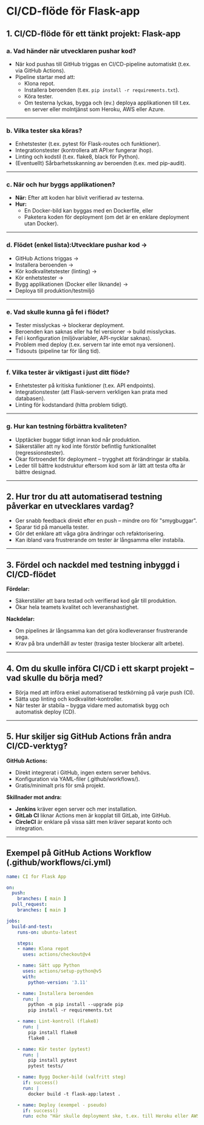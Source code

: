# CI/CD-flöde för Flask-app

## 1. CI/CD-flöde för ett tänkt projekt: Flask-app

### a. Vad händer när utvecklaren pushar kod?
- När kod pushas till GitHub triggas en CI/CD-pipeline automatiskt (t.ex. via GitHub Actions).
- Pipeline startar med att:
  - Klona repot.
  - Installera beroenden (t.ex. `pip install -r requirements.txt`).
  - Köra tester.
  - Om testerna lyckas, bygga och (ev.) deploya applikationen till t.ex. en server eller molntjänst som Heroku, AWS eller Azure.

---

### b. Vilka tester ska köras?
- Enhetstester (t.ex. pytest för Flask-routes och funktioner).
- Integrationstester (kontrollera att API:er fungerar ihop).
- Linting och kodstil (t.ex. flake8, black för Python).
- (Eventuellt) Sårbarhetsskanning av beroenden (t.ex. med pip-audit).

---

### c. När och hur byggs applikationen?
- **När:** Efter att koden har blivit verifierad av testerna.
- **Hur:**
  - En Docker-bild kan byggas med en Dockerfile, eller
  - Paketera koden för deployment (om det är en enklare deployment utan Docker).

---

### d. Flödet (enkel lista):Utvecklare pushar kod → 
- GitHub Actions triggas → 
- Installera beroenden → 
- Kör kodkvalitetstester (linting) → 
- Kör enhetstester → 
- Bygg applikationen (Docker eller liknande) → 
- Deploya till produktion/testmiljö
---

### e. Vad skulle kunna gå fel i flödet?
- Tester misslyckas → blockerar deployment.
- Beroenden kan saknas eller ha fel versioner → build misslyckas.
- Fel i konfiguration (miljövariabler, API-nycklar saknas).
- Problem med deploy (t.ex. servern tar inte emot nya versionen).
- Tidsouts (pipeline tar för lång tid).

---

### f. Vilka tester är viktigast i just ditt flöde?
- Enhetstester på kritiska funktioner (t.ex. API endpoints).
- Integrationstester (att Flask-servern verkligen kan prata med databasen).
- Linting för kodstandard (hitta problem tidigt).

---

### g. Hur kan testning förbättra kvaliteten?
- Upptäcker buggar tidigt innan kod når produktion.
- Säkerställer att ny kod inte förstör befintlig funktionalitet (regressionstester).
- Ökar förtroendet för deployment – trygghet att förändringar är stabila.
- Leder till bättre kodstruktur eftersom kod som är lätt att testa ofta är bättre designad.

---

## 2. Hur tror du att automatiserad testning påverkar en utvecklares vardag?
- Ger snabb feedback direkt efter en push – mindre oro för "smygbuggar".
- Sparar tid på manuella tester.
- Gör det enklare att våga göra ändringar och refaktorisering.
- Kan ibland vara frustrerande om tester är långsamma eller instabila.

---

## 3. Fördel och nackdel med testning inbyggd i CI/CD-flödet

**Fördelar:**
- Säkerställer att bara testad och verifierad kod går till produktion.
- Ökar hela teamets kvalitet och leveranshastighet.

**Nackdelar:**
- Om pipelines är långsamma kan det göra kodleveranser frustrerande sega.
- Krav på bra underhåll av tester (trasiga tester blockerar allt arbete).

---

## 4. Om du skulle införa CI/CD i ett skarpt projekt – vad skulle du börja med?
- Börja med att införa enkel automatiserad testkörning på varje push (CI).
- Sätta upp linting och kodkvalitet-kontroller.
- När tester är stabila – bygga vidare med automatisk bygg och automatisk deploy (CD).

---

## 5. Hur skiljer sig GitHub Actions från andra CI/CD-verktyg?

**GitHub Actions:**
- Direkt integrerat i GitHub, ingen extern server behövs.
- Konfiguration via YAML-filer (.github/workflows/).
- Gratis/minimalt pris för små projekt.

**Skillnader mot andra:**
- **Jenkins** kräver egen server och mer installation.
- **GitLab CI** liknar Actions men är kopplat till GitLab, inte GitHub.
- **CircleCI** är enklare på vissa sätt men kräver separat konto och integration.

---

## Exempel på GitHub Actions Workflow (.github/workflows/ci.yml)

```yaml
name: CI for Flask App

on:
  push:
    branches: [ main ]
  pull_request:
    branches: [ main ]

jobs:
  build-and-test:
    runs-on: ubuntu-latest

    steps:
    - name: Klona repot
      uses: actions/checkout@v4

    - name: Sätt upp Python
      uses: actions/setup-python@v5
      with:
        python-version: '3.11'

    - name: Installera beroenden
      run: |
        python -m pip install --upgrade pip
        pip install -r requirements.txt

    - name: Lint-kontroll (flake8)
      run: |
        pip install flake8
        flake8 .

    - name: Kör tester (pytest)
      run: |
        pip install pytest
        pytest tests/

    - name: Bygg Docker-bild (valfritt steg)
      if: success()
      run: |
        docker build -t flask-app:latest .

    - name: Deploy (exempel - pseudo)
      if: success()
      run: echo "Här skulle deployment ske, t.ex. till Heroku eller AWS"

